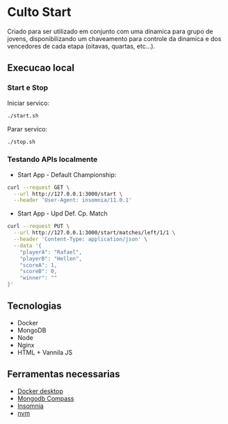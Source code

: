 # Culto Start

Criado para ser utilizado em conjunto com uma dinamica para grupo de jovens, disponibilizando um chaveamento para controle da dinamica e dos vencedores de cada etapa (oitavas, quartas, etc...).

## Execucao local

### Start e Stop
Iniciar servico: 
```bash
./start.sh
```

Parar servico:
```bash
./stop.sh
```

### Testando APIs localmente
- Start App - Default Championship:
```bash
curl --request GET \
  --url http://127.0.0.1:3000/start \
  --header 'User-Agent: insomnia/11.0.1'
```

- Start App - Upd Def. Cp. Match
```bash
curl --request PUT \
  --url http://127.0.0.1:3000/start/matches/left/1/1 \
  --header 'Content-Type: application/json' \
  --data '{
	"playerA": "Rafael",
	"playerB": "Hellen",
	"scoreA": 1,
	"scoreB": 0,
	"winner": ""
}'
```

## Tecnologias
- Docker
- MongoDB
- Node
- Nginx
- HTML + Vannila JS

## Ferramentas necessarias
- [Docker desktop](https://www.docker.com/products/docker-desktop/)
- [Mongodb Compass](https://www.mongodb.com/try/download/compass)
- [Insomnia](https://insomnia.rest/download)
- [nvm](https://github.com/nvm-sh/nvm)
